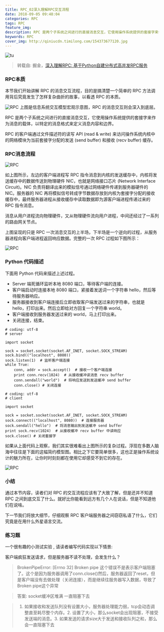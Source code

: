 ```yaml
---
title: RPC_02深入理解RPC交互流程
date: 2018-09-05 09:48:04
categories: RPC
tags: RPC
feature_img:
description: RPC 是两个子系统之间进行的直接消息交互，它使用操作系统提供的套接字来作为消息的载体，以特定的消息格式来定义消息内容和边界。 RPC 的客户端通过文件描述符的读写 API (read & write) 来访问操作系统内核中的网络模块为当前套接字分配的发送 (send buffer) 和接收 (recv buffer) 缓存。
keywords: RPC
cover_img: http://qiniucdn.timilong.com/154373677120.jpg
---
```


![tu](http://qiniucdn.timilong.com/154373677120.jpg)

> 转载自: 掘金，[深入理解RPC: 基于Python自建分布式高并发RPC服务](https://juejin.im/book/5af56a3c518825426642e004)

### RPC本质

本节我们开始讲解 RPC 的消息交互流程，目的是搞清楚一个简单的 RPC 方法调用背后究竟发生了怎样复杂曲折的故事，以看透 RPC 的本质。

![RPC](https://user-gold-cdn.xitu.io/2018/6/5/163cf789da84cb53?imageView2/0/w/1280/h/960/format/webp/ignore-error/1)
上图是信息系统交互模型宏观示意图，RPC 的消息交互则会深入到底层。

RPC 是两个子系统之间进行的直接消息交互，它使用操作系统提供的套接字来作为消息的载体，以特定的消息格式来定义消息内容和边界。

RPC 的客户端通过文件描述符的读写 API (read & write) 来访问操作系统内核中的网络模块为当前套接字分配的发送 (send buffer) 和接收 (recv buffer) 缓存。


### RPC消息流程

![RPC](https://user-gold-cdn.xitu.io/2018/5/31/163b4dcf06e0a780?imageView2/0/w/1280/h/960/format/webp/ignore-error/1)

如上图所示，左边的客户端进程写 RPC 指令消息到内核的发送缓存中，内核将发送缓存中的数据传送到物理硬件 NIC，也就是网络接口芯片 (Network Interface Circuit)。NIC 负责将翻译出来的模拟信号通过网络硬件传递到服务器硬件的 NIC。服务器的 NIC 再将模拟信号转成字节数据存放到内核为套接字分配的接收缓存中，最终服务器进程从接收缓存中读取数据即为源客户端进程传递过来的 RPC 指令消息。

消息从用户进程流向物理硬件，又从物理硬件流向用户进程，中间还经过了一系列的路由网关节点。

上图呈现的只是 RPC 一次消息交互的上半场，下半场是一个逆向的过程，从服务器进程向客户端进程返回响应数据。完整的一次 RPC 过程如下图所示：

![RPC](https://user-gold-cdn.xitu.io/2018/5/31/163b4e1f464cbdc2?imageView2/0/w/1280/h/960/format/webp/ignore-error/1)

### Python 代码描述

下面用 Python 代码来描述上述过程。

- Server 端死循环监听本地 8080 端口，等待客户端的连接。
- 客户端启动时连接本地 8080 端口，紧接着发送词一个字符串 hello，然后等待服务器响应。
- 服务器接收到客户端连接后立即收取客户端发送过来的字符串，也就是 hello，打印出来。然后立即给对方回复一个字符串 world。
- 客户端接收到服务器发送过来的 world，马上打印出来。
- 关闭连接，结束。

```
# coding: utf-8
# server

import socket

sock = socket.socket(socket.AF_INET, socket.SOCK_STREAM)
sock.bind(("localhost", 8080))
sock.listen(1)  # 监听客户端连接
while True:
    conn, addr = sock.accept()  # 接收一个客户端连接
    print conn.recv(1024)  # 从接收缓冲读消息 recv buffer
    conn.sendall("world")  # 将响应发送到发送缓冲 send buffer
    conn.close() # 关闭连接

# coding: utf-8
# client

import socket

sock = socket.socket(socket.AF_INET, socket.SOCK_STREAM)
sock.connect(("localhost", 8080))  # 连接服务器
sock.sendall("hello")  # 将消息输出到发送缓冲 send buffer
print sock.recv(1024)  # 从接收缓冲 recv buffer 中读响应
sock.close() # 关闭套接字
```

如果从上面代码上观察，我们其实很难看出上图所示的复杂过程。浮现在多数人脑海中往往是下面的这幅简约模型图。相比之下它要简单很多，这也正是操作系统设计的魅力所在，让你时时刻刻都在使用它却感受不到它的存在。

![RPC](https://user-gold-cdn.xitu.io/2018/5/31/163b4e36daa5cc79?imageView2/0/w/1280/h/960/format/webp/ignore-error/1)

### 小结

通过本节内容，读者们对 RPC 的交互流程应该有了大致了解，但是还并不知道 RPC 之间到底交互了什么。就好比你能看到远方有几个人在说话，但是不知道他们在说啥。


下一节我们将放大细节，仔细观察 RPC 客户端服务器之间窃窃私语了什么，它们究竟是在用什么外星语言交流。

### 练习题

一个很有趣的小测试实验 , 请读者编写代码实现以下情景:

客户端疯狂发送请求，但是服务器不读不处理，会发生什么？

> BrokenPipeError: [Errno 32] Broken pipe 这个错误不是表示客户端阻塞了。这个是因为服务器调用了conn.close()然后，服务器返回了reset，但是客户端没有去做处理（关闭连接），而是继续往服务器写入数据，导致了Broken pipe这个异常

> 答案: socket缓冲区堆满 一直阻塞下去

>  1. 如果接收和发送队列没有设置大小，服务器处理能力弱，tcp会动态调整直至耗尽整个内存。2. 设置了大小，那么socket会出现阻塞，不接受发送端的消息。3. 如果发送的请求size大于发送和接收队列之和，那么会一直阻塞下去


